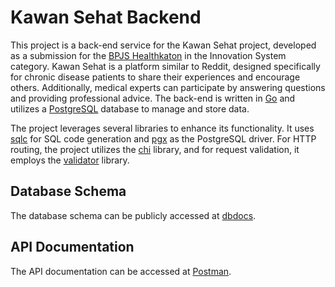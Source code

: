 # Kawan Sehat Backend

This project is a back-end service for the Kawan Sehat project, developed as a submission for the [BPJS Healthkaton](https://healthkathon.bpjs-kesehatan.go.id/) in the Innovation System category. Kawan Sehat is a platform similar to Reddit, designed specifically for chronic disease patients to share their experiences and encourage others. Additionally, medical experts can participate by answering questions and providing professional advice. The back-end is written in [Go](https://go.dev/) and utilizes a [PostgreSQL](https://www.postgresql.org/) database to manage and store data.

The project leverages several libraries to enhance its functionality. It uses [sqlc](https://docs.sqlc.dev/) for SQL code generation and [pgx](https://pkg.go.dev/github.com/jackc/pgx/v5) as the PostgreSQL driver. For HTTP routing, the project utilizes the [chi](https://go-chi.io/) library, and for request validation, it employs the [validator](https://pkg.go.dev/github.com/go-playground/validator/v10) library.

## Database Schema

The database schema can be publicly accessed at [dbdocs](https://dbdocs.io/bagashiz/kawan-sehat).

## API Documentation

The API documentation can be accessed at [Postman](https://documenter.getpostman.com/view/23547657/2sAY4vhNRZ).
